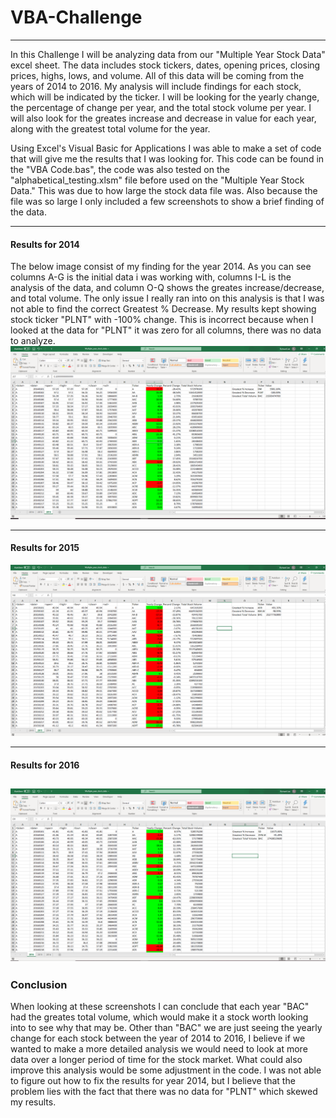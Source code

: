 # VBA-Challenge

---

  In this Challenge I will be analyzing data from our "Multiple Year Stock Data" excel sheet. The data includes stock tickers, dates, opening prices, closing prices, highs, lows, and volume. All of this data will be coming from the years of 2014 to 2016. My analysis will include findings for each stock, which will be indicated by the ticker. I will be looking for the yearly change, the percentage of change per year, and the total stock volume per year. I will also look for the greates increase and decrease in value for each year, along with the greatest total volume for the year.
 
 Using Excel's Visual Basic for Applications I was able to make a set of code that will give me the results that I was looking for. This code can be found in the "VBA Code.bas", the code was also tested on the "alphabetical_testing.xlsm" file before used on the "Multiple Year Stock Data." This was due to how large the stock data file was. Also because the file was so large I only included a few screenshots to show a brief finding of the data. 

---
#### Results for 2014
The below image consist of my finding for the year 2014. As you can see columns A-G is the initial data i was working with, columns I-L is the analysis of the data, and column O-Q shows the greates increase/decrease, and total volume. The only issue I really ran into on this analysis is that I was not able to find the correct Greatest % Decrease. My results kept showing stock ticker "PLNT" with -100% change. This is incorrect because when I looked at the data for "PLNT" it was zero for all columns, there was no data to analyze. 
![](Multi_year_stock_2014.png)

---

#### Results for 2015
![](Multi_year_stock_2015.png)

---

#### Results for 2016
![](Multi_year_stock_2016.png)
---
### Conclusion
When looking at these screenshots I can conclude that each year "BAC" had the greates total volume, which would make it a stock worth looking into to see why that may be. Other than "BAC" we are just seeing the yearly change for each stock between the year of 2014 to 2016, I believe if we wanted to make a more detailed analysis we would need to look at more data over a longer period of time for the stock market. What could also improve this analysis would be some adjustment in the code. I was not able to figure out how to fix the results for year 2014, but I believe that the problem lies with the fact that there was no data for "PLNT" which skewed my results.
